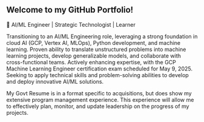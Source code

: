 ## Welcome to my GitHub Portfolio!

🔭 AI/ML Engineer | Strategic Technologist | Learner
<!--
**LEDazzio01/LEDazzio01** is a ✨ _special_ ✨ repository because its `README.md` (this file) appears on your GitHub profile.

Here are some ideas to get you started:

- 🔭 I’m currently working on ...
- 🌱 I’m currently learning ...
- 👯 I’m looking to collaborate on ...
- 🤔 I’m looking for help with ...
- 💬 Ask me about ...
- 📫 How to reach me: ...
- 😄 Pronouns: ...
- ⚡ Fun fact: ...
-->
Transitioning to an AI/ML Engineering role, leveraging a strong foundation in cloud AI (GCP, Vertex AI, MLOps), Python development, and machine learning. Proven ability to translate unstructured problems into machine learning projects, develop generalizable models, and collaborate with cross-functional teams. Actively enhancing expertise, with the GCP Machine Learning Engineer certification exam scheduled for May 9, 2025. Seeking to apply technical skills and problem-solving abilities to develop and deploy innovative AI/ML solutions. 

My Govt Resume is in a format specific to acquisitions, but does show my extensive program management experience. This experience will allow me to effectively plan, monitor, and update leadership on the progress of my projects.
